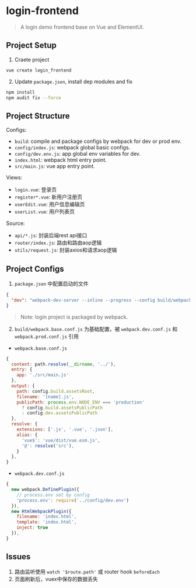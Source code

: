 # login-frontend

> A login demo frontend base on Vue and ElementUI.

## Project Setup

1. Craete project

```sh
vue create login_frontend
```

2. Update `package.json`, install dep modules and fix

```sh
npm install
npm audit fix --force
```

## Project Structure

Configs:

- `build`: compile and package configs by webpack for dev or prod env.
- `config/index.js`: webpack global basic configs.
- `config/dev.env.js`: app global env variables for dev.
- `index.html`: webpack html entry point.
- `src/main.js`: vue app entry point.

Views:

- `login.vue`: 登录页
- `register*.vue`: 新用户注册页
- `userEdit.vue`: 用户信息编辑页
- `userList.vue`: 用户列表页

Source:

- `api/*.js`: 封装后端rest api接口
- `router/index.js`: 路由和路由aop逻辑
- `utils/request.js`: 封装axios和请求aop逻辑

## Project Configs

1. `package.json` 中配置启动的文件

```json
{
  "dev": "webpack-dev-server --inline --progress --config build/webpack.dev.conf.js"
}
```

> Note: login project is packaged by webpack.

2. `build/webpack.base.conf.js` 为基础配置，被 `webpack.dev.conf.js` 和 `webpack.prod.conf.js` 引用

- `webpack.base.conf.js`

```js
{
  context: path.resolve(__dirname, '../'),
  entry: {
    app: './src/main.js'
  },
  output: {
    path: config.build.assetsRoot,
    filename: '[name].js',
    publicPath: process.env.NODE_ENV === 'production'
      ? config.build.assetsPublicPath
      : config.dev.assetsPublicPath
  },
  resolve: {
    extensions: ['.js', '.vue', '.json'],
    alias: {
      'vue$': 'vue/dist/vue.esm.js',
      '@': resolve('src'),
    }
  },
}
```

- `webpack.dev.conf.js`

```js
{
  new webpack.DefinePlugin({
    // process.env set by config
    'process.env': require('../config/dev.env')
  }),
  new HtmlWebpackPlugin({
    filename: 'index.html',
    template: 'index.html',
    inject: true
  }),
}
```

## Issues

1. 路由监听使用 `watch '$route.path'` 或 router hook `beforeEach`
2. 页面刷新后，vuex中保存的数据丢失

